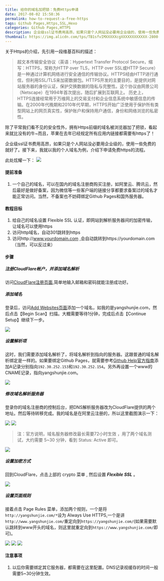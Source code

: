 ```yaml
---
title: 给你的域名加把锁：免费Https申请
date: 2017-08-02 15:58:36
permalink: how-to-request-a-free-https
tags: Github Pages,Https,SSL,Hexo
categories: Github Pages,HTTPS
description: 企业级ssl证书费用高昂，如果只是个人网站没必要用企业级的，使用一些免费的就好了。接下来，我就以我的个人域名为例，介绍下申请免费https的流程。
thumbnail: https://img.alicdn.com/tps/TB1sfvIMXXXXXcgXXXXXXXXXXXX-2800-1100.jpg
---
```


关于Https的介绍，先引用一段维基百科的描述：

> 超文本传输安全协议（英语：Hypertext Transfer Protocol Secure，缩写：HTTPS，常称为HTTP over TLS，HTTP over SSL或HTTP Secure）是一种通过计算机网络进行安全通信的传输协议。HTTPS经由HTTP进行通信，但利用SSL/TLS来加密数据包。HTTPS开发的主要目的，是提供对网站服务器的身份认证，保护交换数据的隐私与完整性。这个协议由网景公司（Netscape）在1994年首次提出，随后扩展到互联网上。
历史上，HTTPS连接经常用于万维网上的交易支付和企业信息系统中敏感信息的传输。在2000年代晚期和2010年代早期，HTTPS开始广泛使用于保护所有类型网站上的网页真实性，保护账户和保持用户通信，身份和网络浏览的私密性。

除了平常我们看不见的安全性外，拥有Https前缀的域名被浏览器加了把锁，看起来就比没有的牛~而且，苹果在去年已经规定所有应用内链接都需要有https了！

企业级ssl证书费用高昂，如果只是个人网站没必要用企业级的，使用一些免费的就好了。接下来，我就以我的个人域名为例，介绍下申请免费https的流程。

此处炫耀一下：  ![](/images/15.png)

#### 提前准备

1. 一个自己的域名，可以在国内的域名注册商购买注册，如阿里云、腾讯云，然后最好是做好备案，因为微信等一些客户端的链接分享都要求备案过的域名才能正常访问。当然，不备案也不妨碍绑定Github Pages和国外服务器。

#### 教程目标

1. 给自己的域名设置 Flexible SSL 认证，即网站到解析服务器间的加密传输，让域名可以使用https
2. 访问http域名，自动301跳转到https
3. 访问http://www.yourdomain.com ,会自动跳转到https://yourdomain.com（当然，可以反过来）

#### 步骤

##### 注册CloudFlare帐户，并添加域名解析

访问[CloudFlare注册页面](https://www.cloudflare.com/a/sign-up),简单地输入邮箱和密码就能注册成功好。

##### 添加域名

登录后，访问[Add Websites页面](https://www.cloudflare.com/a/add-site)添加一个域名，如我的是yangshunjie.com，然后点击【Begin Scan】扫描。大概需要等待1分钟，完成后点击【Continue Setup】继续下一步。

![](/images/6.png)

##### 设置解析项

这时，我们需要添加域名解析了，将域名解析到指向的服务器。这跟普通的域名解析绑定是一样的。如果要绑定Github Pages，就需要参考[Github Help官方指南](https://help.github.com/articles/setting-up-an-apex-domain/#configuring-a-records-with-your-dns-provider)添加A记录分别指向`192.30.252.153`和`192.30.252.154`。另外再设置一个www的CNAME记录，指向yangshunjie.com。

![](/images/7.png)

##### 修改域名解析服务器

登录你的域名注册商的控制后台，把DNS解析服务器改为CloudFlare提供的两个地址。然后等待转移完成。我的域名是在阿里云注册的，所以这里截图演示一下：
    
![](/images/8.png)
![](/images/9.png)

> 注：官方说明，域名服务器修改最长需要72小时生效 ，用了两个域名测试，大约需要 5~30 分钟，看到 Status: Active 即可。

![](/images/10.png)

##### 设置加密方式

回到CloudFlare，点击上部的 crypto 菜单 , 然后设置 ***Flexible SSL*** 。

![](/images/11.png)

##### 设置页面规则

 接着点击 Page Rules 菜单，添加两个规则，一个是将`http://yangshunjie.com/*`设为 Always Use HTTPS,一个是讲`http://www.yangshunjie.com/`重定向到`https://yangshunjie.com/`(如果需要默认跳转到www开头的域名，则这里就重定向到`https://www.yangshunjie.com/`即可)。

![](/images/12.png)
![](/images/13.png)
![](/images/14.png)

#### 注意事项

1. 以后你需要绑定其它服务器，都需要在这里配置。DNS记录视缓存的时间一般需要5~30分钟生效。


